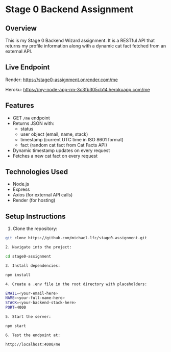 # Stage 0 Backend Assignment

## Overview
This is my Stage 0 Backend Wizard assignment. It is a RESTful API that returns my profile information along with a dynamic cat fact fetched from an external API.

## Live Endpoint
<!-- [https://stage0-assignment.onrender.com/me](https://stage0-assignment.onrender.com/me) -->

Render: https://stage0-assignment.onrender.com/me

Heroku: https://my-node-app-rm-3c3fb305cb14.herokuapp.com/me


## Features
- GET `/me` endpoint
- Returns JSON with:
  - status
  - user object (email, name, stack)
  - timestamp (current UTC time in ISO 8601 format)
  - fact (random cat fact from Cat Facts API)
- Dynamic timestamp updates on every request
- Fetches a new cat fact on every request

## Technologies Used
- Node.js
- Express
- Axios (for external API calls)
- Render (for hosting)

## Setup Instructions

1. Clone the repository:
```bash
git clone https://github.com/michael-lfc/stage0-assignment.git

2. Navigate into the project:

cd stage0-assignment

3. Install dependencies:

npm install

4. Create a .env file in the root directory with placeholders:

EMAIL=<your-email-here>
NAME=<your-full-name-here>
STACK=<your-backend-stack-here>
PORT=4000

5. Start the server:

npm start

6. Test the endpoint at:

http://localhost:4000/me


